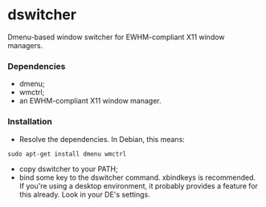 dswitcher
=========

Dmenu-based window switcher for EWHM-compliant X11 window managers.

### Dependencies
- dmenu;
- wmctrl;
- an EWHM-compliant X11 window manager.

### Installation
- Resolve the dependencies. In Debian, this means:

`sudo apt-get install dmenu wmctrl`
- copy dswitcher to your PATH;
- bind some key to the dswitcher command. xbindkeys is recommended. If you're using a desktop environment, it probably provides a feature for this already. Look in your DE's settings.
